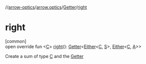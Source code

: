 //[arrow-optics](../../../index.md)/[arrow.optics](../index.md)/[Getter](index.md)/[right](right.md)

# right

[common]\
open override fun &lt;[C](right.md)&gt; [right](right.md)(): [Getter](index.md)&lt;[Either](../../../../arrow-core/arrow-core/arrow.core/-either/index.md)&lt;[C](right.md), [S](index.md)&gt;, [Either](../../../../arrow-core/arrow-core/arrow.core/-either/index.md)&lt;[C](right.md), [A](index.md)&gt;&gt;

Create a sum of type [C](right.md) and the [Getter](index.md)
